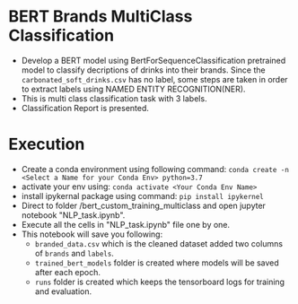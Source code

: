 # BERT Brands MultiClass Classification
- Develop a BERT model using BertForSequenceClassification pretrained model to classify decriptions of drinks into their brands. Since the `carbonated_soft_drinks.csv` has no label, some steps are taken in 
order to extract labels using NAMED ENTITY RECOGNITION(NER).  
- This is multi class classification task with 3 labels.
- Classification Report is presented.

# Execution
- Create a conda environment using following command: ``conda create -n <Select a Name for your Conda Env> python=3.7``
- activate your env using: `conda activate <Your Conda Env Name>`
- install ipykernal package using command: `pip install ipykernel`
- Direct to folder /bert_custom_training_multiclass and open jupyter notebook "NLP_task.ipynb".
- Execute all the cells in "NLP_task.ipynb" file one by one. 
- This notebook will save you following:
   - `branded_data.csv` which is the cleaned dataset added two columns of `brands` and `labels`.
   - `trained_bert_models` folder is created where models will be saved after each epoch.
   - `runs` folder is created which keeps the tensorboard logs for training and evaluation.

